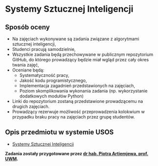# Systemy Sztucznej Inteligencji

## Sposób oceny

- Na zajęciach wykonywane są zadania związane z algorytmami sztucznej inteligencji,
- Studenci pracują samodzielnie,
- Wszystkie zadania będą przechowywane w publicznym repozytorium GitHub, do którego prowadzący będzie miał wgląd przez cały okres twania zajęć,
- Oceniane będą:
   - Systematyczność pracy,
   - Jakość kodu programistycznego,
   - Implementacja zagadnień przedstawionych na zajęciach,
   - Poziom skomplikowania wykonania zadania (np. wykorzystanie dodatkowych modułów Python)
- Linki do repozytorium zostaną przedstawione prowadzącemu na drugich zajęciach.
- Prowadzący rezerwuje możliwość przeprowadzenia kolokwium w przypadku braku pracy na zajęciach przez grupę studentów.

## Opis przedmiotu w systemie USOS

- [Systemy Sztucznej Inteligencji](https://usosweb.uwm.edu.pl/kontroler.php?_action=katalog2/przedmioty/pokazPrzedmiot&prz_kod=2317N2-SYSZIN)


**Zadania zostały przygotowane przez [dr hab. Piotra Artiemjewa, prof. UWM](http://wmii.uwm.edu.pl/~artem).**